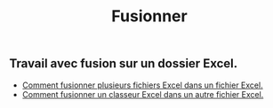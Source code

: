 ﻿---
title: Fusionner
second_title: Aspose.Cells Cloud Documen
type: docs
url: /fr/merge/
keywords: Working with merger on an Excel file
description: Aspose.Cells Prise en charge de Cloud REST API pour la fusion sur un fichier Excel. Le SDK prend en charge différents types de langages de développement. Ils incluent Android, C#, Go, Java, NodeJS, Perl, PHP, Python, Ruby et Swift.
weight: 32
kwords: Excel, Office Cloud, REST API, feuille de calcul, PDF, CSV, Json, Markdwon, fusionner
---
## Travail avec fusion sur un dossier Excel.

- [Comment fusionner plusieurs fichiers Excel dans un fichier Excel.](/cells/fr/merge/multi-files/)
- [Comment fusionner un classeur Excel dans un autre fichier Excel.](/cells/fr/workbook/merge/)
